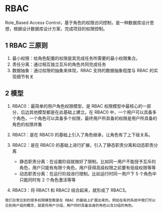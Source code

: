 # RBAC

Role_Based Access Control，基于角色的权限访问控制，是一种数据库设计思想，根据设计数据库设计方案，完成项目的权限控制。

## 1 RBAC 三原则

1. 最小权限：给角色配置的权限是其完成任务所需要的最小权限集合。
2. 责任分离：通过相互独立互斥的角色共同完成任务
3. 数据抽象：通过权限的抽象来体现，RBAC 支持的数据抽象程度与 RBAC 的实现细节有关

## 2 模型

1. RBAC0：最简单的用户角色权限模型，是 RBAC 权限模型中最核心的一部分，后边其他模型都是在此基础上建立。在 RBAC0 中，一个用户可以具备多个角色，一个角色可以具备多个权限，最终用户所具备的权限是用户所具备的角色的权限并集
2. RBAC1：是在 RBAC0 的基础上引入了角色继承，让角色有了上下级关系。
3. RBAC2：是在 RBAC0 的基础上进行扩展，引入了静态职责分离和动态职责分离

   - 静态职责分离：在设置阶段就做好了限制。比如同一用户不能授予互斥的角色，用户只能有有限个角色，用户获得高级权限之前要有低级权限等等
   - 动态职责分离：在运行阶段进行限制。比如运行时同一用户下 5 个角色中只能同时有 2 个角色激活等等

4. RBAC3：将 RBAC1 和 RBAC2 结合起来，就形成了 RBAC3。

`我们日常见到的很多权限模型都是在 RBAC 的基础上扩展出来的。例如在有的系统中我们可以见到用户组的概念，就是将用户分组，用户同时具备自身的角色以及分组的角色。`